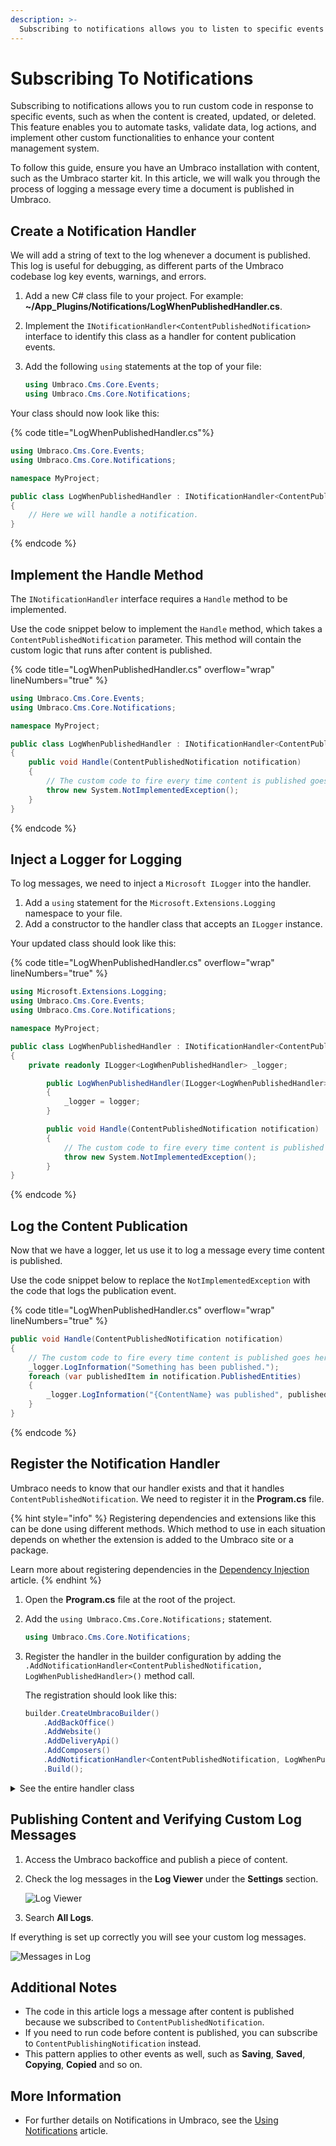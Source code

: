 ```yaml
---
description: >-
  Subscribing to notifications allows you to listen to specific events and run custom code in response.
---
```


# Subscribing To Notifications

Subscribing to notifications allows you to run custom code in response to specific events, such as when the content is created, updated, or deleted. This feature enables you to automate tasks, validate data, log actions, and implement other custom functionalities to enhance your content management system.

To follow this guide, ensure you have an Umbraco installation with content, such as the Umbraco starter kit. In this article, we will walk you through the process of logging a message every time a document is published in Umbraco.

## Create a Notification Handler

We will add a string of text to the log whenever a document is published. This log is useful for debugging, as different parts of the Umbraco codebase log key events, warnings, and errors.

1. Add a new C# class file to your project. For example: **~/App_Plugins/Notifications/LogWhenPublishedHandler.cs**.
2. Implement the `INotificationHandler<ContentPublishedNotification>` interface to identify this class as a handler for content publication events.
3. Add the following `using` statements at the top of your file:

    ```csharp
    using Umbraco.Cms.Core.Events;
    using Umbraco.Cms.Core.Notifications;
    ```

Your class should now look like this:

{% code title="LogWhenPublishedHandler.cs"%}

```csharp
using Umbraco.Cms.Core.Events;
using Umbraco.Cms.Core.Notifications;

namespace MyProject;

public class LogWhenPublishedHandler : INotificationHandler<ContentPublishedNotification>
{
    // Here we will handle a notification.
}
```

{% endcode %}

## Implement the Handle Method

The `INotificationHandler` interface requires a `Handle` method to be implemented.

Use the code snippet below to implement the `Handle` method, which takes a `ContentPublishedNotification` parameter. This method will contain the custom logic that runs after content is published.

{% code title="LogWhenPublishedHandler.cs" overflow="wrap" lineNumbers="true" %}

```csharp
using Umbraco.Cms.Core.Events;
using Umbraco.Cms.Core.Notifications;

namespace MyProject;

public class LogWhenPublishedHandler : INotificationHandler<ContentPublishedNotification>
{
    public void Handle(ContentPublishedNotification notification)
    {
        // The custom code to fire every time content is published goes here!
        throw new System.NotImplementedException();
    }
}
```

{% endcode %}

## Inject a Logger for Logging

To log messages, we need to inject a `Microsoft ILogger` into the handler.

1. Add a `using` statement for the `Microsoft.Extensions.Logging` namespace to your file.
2. Add a constructor to the handler class that accepts an `ILogger` instance.

Your updated class should look like this:

{% code title="LogWhenPublishedHandler.cs" overflow="wrap" lineNumbers="true" %}

```csharp
using Microsoft.Extensions.Logging;
using Umbraco.Cms.Core.Events;
using Umbraco.Cms.Core.Notifications;

namespace MyProject;

public class LogWhenPublishedHandler : INotificationHandler<ContentPublishedNotification>
{
    private readonly ILogger<LogWhenPublishedHandler> _logger;

        public LogWhenPublishedHandler(ILogger<LogWhenPublishedHandler> logger)
        {
            _logger = logger;
        }

        public void Handle(ContentPublishedNotification notification)
        {
            // The custom code to fire every time content is published goes here!
            throw new System.NotImplementedException();
        }
}
```

{% endcode %}

## Log the Content Publication

Now that we have a logger, let us use it to log a message every time content is published.

Use the code snippet below to replace the `NotImplementedException` with the code that logs the publication event.

{% code title="LogWhenPublishedHandler.cs" overflow="wrap" lineNumbers="true" %}

```csharp
public void Handle(ContentPublishedNotification notification)
{
    // The custom code to fire every time content is published goes here!
    _logger.LogInformation("Something has been published.");
    foreach (var publishedItem in notification.PublishedEntities)
    {
        _logger.LogInformation("{ContentName} was published", publishedItem.Name);
    }
}
```

{% endcode %}

## Register the Notification Handler

Umbraco needs to know that our handler exists and that it handles `ContentPublishedNotification`. We need to register it in the **Program.cs** file.

{% hint style="info" %}
Registering dependencies and extensions like this can be done using different methods. Which method to use in each situation depends on whether the extension is added to the Umbraco site or a package.

Learn more about registering dependencies in the [Dependency Injection](../../reference/using-ioc.md) article.
{% endhint %}

1. Open the **Program.cs** file at the root of the project.
2. Add the `using Umbraco.Cms.Core.Notifications;` statement.

    ```csharp
    using Umbraco.Cms.Core.Notifications;
    ```

3. Register the handler in the builder configuration by adding the `.AddNotificationHandler<ContentPublishedNotification, LogWhenPublishedHandler>()` method call.

    The registration should look like this:

    ```csharp
    builder.CreateUmbracoBuilder()
        .AddBackOffice()
        .AddWebsite()
        .AddDeliveryApi()
        .AddComposers()
        .AddNotificationHandler<ContentPublishedNotification, LogWhenPublishedHandler>()
        .Build();
    ```

<details>

<summary>See the entire handler class</summary>

{% code title="LogWhenPublishedHandler.cs" lineNumbers="true" %}

```csharp
using Microsoft.Extensions.Logging;
using Umbraco.Cms.Core.Events;
using Umbraco.Cms.Core.Notifications;

namespace MyProject;

public class LogWhenPublishedHandler : INotificationHandler<ContentPublishedNotification>
{
    private readonly ILogger<LogWhenPublishedHandler> _logger;
            
        public LogWhenPublishedHandler(ILogger<LogWhenPublishedHandler> logger)
        {
            _logger = logger;
        }

        public void Handle(ContentPublishedNotification notification)
        {
            _logger.LogInformation("{ContentName} was published", publishedItem.Name);
        }
}
```

{% endcode %}

</details>

## Publishing Content and Verifying Custom Log Messages

1. Access the Umbraco backoffice and publish a piece of content.
2. Check the log messages in the **Log Viewer** under the **Settings** section.

    ![Log Viewer](images/log-viewer-v14.png)

3. Search **All Logs**.

If everything is set up correctly you will see your custom log messages.

![Messages in Log](images/log-messages-v14.png)

## Additional Notes

* The code in this article logs a message after content is published because we subscribed to  `ContentPublishedNotification`.
* If you need to run code before content is published, you can subscribe to `ContentPublishingNotification` instead.
* This pattern applies to other events as well, such as **Saving**, **Saved**, **Copying**, **Copied** and so on.

## More Information

* For further details on Notifications in Umbraco, see the [Using Notifications](../../reference/notifications/README.md) article.
